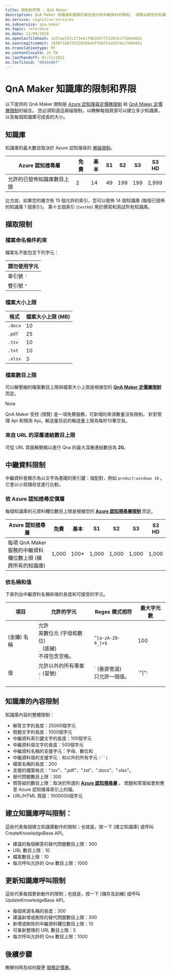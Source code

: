 ```yaml
---
title: 限制和界限 - QnA Maker
description: QnA Maker 知識庫和服務的某些部分有中繼資料的限制。 請務必將您的知識庫保持在這些限制範圍內，以便進行測試及發佈。
ms.service: cognitive-services
ms.subservice: qna-maker
ms.topic: reference
ms.date: 11/09/2020
ms.openlocfilehash: 1e57ae537c271e61f0b2d37f5320cb177b04802b
ms.sourcegitcommit: 16887168729120399e6ffb6f53a92fde17889451
ms.translationtype: MT
ms.contentlocale: zh-TW
ms.lasthandoff: 01/13/2021
ms.locfileid: "98164867"
---
```

# <a name="qna-maker-knowledge-base-limits-and-boundaries"></a>QnA Maker 知識庫的限制和界限

以下提供的 QnA Maker 限制是 [Azure 認知搜尋定價層限制](../../search/search-limits-quotas-capacity.md) 和 [QnA Maker 定價層限制](https://azure.microsoft.com/pricing/details/cognitive-services/qna-maker/)的組合。 您必須知道這兩組限制，以瞭解每個資源可以建立多少知識庫，以及每個知識庫可成長的大小。

## <a name="knowledge-bases"></a>知識庫

知識庫的最大數目取決於 Azure 認知搜尋的 [層級限制](../../search/search-limits-quotas-capacity.md)。

|**Azure 認知搜尋層** | **免費** | **基本** |**S1** | **S2**| **S3** |**S3 HD**|
|---|---|---|---|---|---|----|
|允許的已發佈知識庫數目上限|2|14|49|199|199|2,999|

 比方說，如果您的層次有 15 個允許的索引，您可以發佈 14 個知識庫 (每個已發佈的知識庫 1 個索引)。 第十五個索引 (`testkb`) 用於撰寫和測試所有知識庫。

## <a name="extraction-limits"></a>擷取限制

### <a name="file-naming-constraints"></a>檔案命名條件約束

檔案名不能包含下列字元：

|請勿使用字元|
|--|
|單引號 `'`|
|雙引號 `"`|

### <a name="maximum-file-size"></a>檔案大小上限

|格式|檔案大小上限 (MB) |
|--|--|
|`.docx`|10|
|`.pdf`|25|
|`.tsv`|10|
|`.txt`|10|
|`.xlsx`|3|

### <a name="maximum-number-of-files"></a>檔案數目上限

可以解壓縮的檔案數目上限與檔案大小上限是根據您的 **[QnA Maker 定價層限制](https://azure.microsoft.com/pricing/details/cognitive-services/qna-maker/)** 而定。

> [!NOTE]
> QnA Maker 受控 (預覽) 是一項免費服務，可新增的來源數量沒有限制。 針對管理 Api 和預測 Api，輸送量目前的輸送量上限為每秒10筆交易。

### <a name="maximum-number-of-deep-links-from-url"></a>來自 URL 的深層連結數目上限

可從 URL 頁面解壓縮以進行 Qna 的最大深層連結數目為 **20**。

## <a name="metadata-limits"></a>中繼資料限制

中繼資料會顯示為以文字為基礎的索引鍵：值配對，例如 `product:windows 10` 。 它會以小寫儲存並進行比較。

### <a name="by-azure-cognitive-search-pricing-tier"></a>依 Azure 認知搜尋定價層

每個知識庫的元資料欄位數目上限是根據您的 **[Azure 認知搜尋層限制](../../search/search-limits-quotas-capacity.md)** 而定。

|**Azure 認知搜尋層** | **免費** | **基本** |**S1** | **S2**| **S3** |**S3 HD**|
|---|---|---|---|---|---|----|
|每項 QnA Maker 服務的中繼資料欄位數上限 (橫跨所有的知識庫)|1,000|100*|1,000|1,000|1,000|1,000|

### <a name="by-name-and-value"></a>依名稱和值

下表列出中繼資料名稱和值的長度和可接受的字元。

|項目|允許的字元|Regex 模式相符|最大字元數|
|--|--|--|--|
| (金鑰) 名稱|允許<br>英數位元 (字母和數位) <br>`_` (底線) <br> 不得包含空格。|`^[a-zA-Z0-9_]+$`|100|
|值|允許以外的所有專案<br>`:` (冒號) <br>`|` (垂直管道) <br>只允許一個值。|`^[^:|]+$`|500|
|||||

## <a name="knowledge-base-content-limits"></a>知識庫的內容限制
知識庫內容的整體限制：
* 解答文字的長度：25000個字元
* 問題文字的長度：1000個字元
* 中繼資料索引鍵文字的長度：100個字元
* 中繼資料值文字的長度：500個字元
* 中繼資料名稱的支援字元：字母、數位和 `_`
* 中繼資料值的支援字元：和以外的所有字元 `:``|`
* 檔案名稱的長度：200
* 支援的檔案格式：".tsv"、".pdf"、".txt"、".docx"、".xlsx"。
* 替代問題數目上限：300
* 問答組的數目上限：取決於所選的 **[Azure 認知搜尋層](../../search/search-limits-quotas-capacity.md#document-limits)** 。 問題和答案組會對應至 Azure 認知搜尋索引上的檔。
* URL/HTML 頁面：1000000個字元

## <a name="create-knowledge-base-call-limits"></a>建立知識庫呼叫限制：
這些代表每個建立知識庫動作的限制；也就是，按一下 [建立知識庫] 或呼叫 CreateKnowledgeBase API。
* 建議的每個解答的替代問題數目上限：300
* URL 數目上限︰10
* 檔案數目上限︰10
* 每次呼叫允許的 Qna 數目上限：1000

## <a name="update-knowledge-base-call-limits"></a>更新知識庫呼叫限制
這些代表每個更新動作的限制；也就是，按一下 [儲存及訓練] 或呼叫 UpdateKnowledgeBase API。
* 每個來源名稱的長度：300
* 建議新增或刪除的替代問題數目上限：300
* 新增或刪除的中繼資料欄位數目上限：10
* 可重新整理的 URL 數目上限：5
* 每次呼叫允許的 Qna 數目上限：1000

## <a name="next-steps"></a>後續步驟

瞭解何時及如何變更 [服務定價層](How-To/set-up-qnamaker-service-azure.md#upgrade-qna-maker-sku)。
